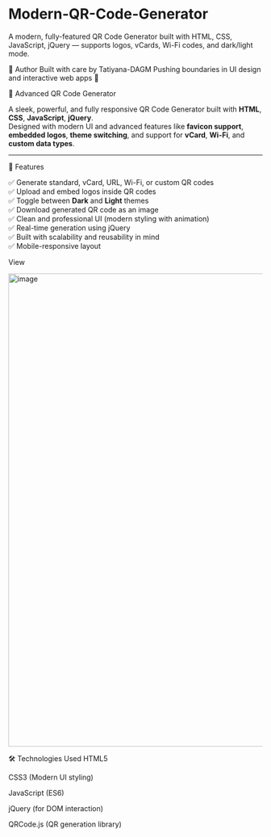 # Modern-QR-Code-Generator
A modern, fully-featured QR Code Generator built with HTML, CSS, JavaScript, jQuery — supports logos, vCards, Wi-Fi codes, and dark/light mode.

👤 Author
Built with care by Tatiyana-DAGM
Pushing boundaries in UI design and interactive web apps 🚀

🔳 Advanced QR Code Generator

A sleek, powerful, and fully responsive QR Code Generator built with **HTML**, **CSS**, **JavaScript**, **jQuery**.  
Designed with modern UI and advanced features like **favicon support**, **embedded logos**, **theme switching**, and support for **vCard**, **Wi-Fi**, and **custom data types**.

---

🚀 Features

✅ Generate standard, vCard, URL, Wi-Fi, or custom QR codes  
✅ Upload and embed logos inside QR codes  
✅ Toggle between **Dark** and **Light** themes  
✅ Download generated QR code as an image  
✅ Clean and professional UI (modern styling with animation)  
✅ Real-time generation using jQuery  
✅ Built with scalability and reusability in mind  
✅ Mobile-responsive layout

View

<img width="928" height="937" alt="image" src="https://github.com/user-attachments/assets/6aa4b782-8fba-474a-836e-5eae46eb14da" />


🛠️ Technologies Used
HTML5

CSS3 (Modern UI styling)

JavaScript (ES6)

jQuery (for DOM interaction)

QRCode.js (QR generation library)
